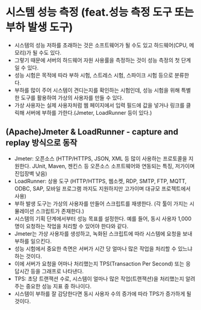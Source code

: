 




# 시스템 성능 측정 (feat.성능 측정 도구 또는 부하 발생 도구)
  - 시스템의 성능 저하를 초래하는 것은 소프트웨어가 될 수도 있고 하드웨어(CPU, 메모리)가 될 수도 있다.
  - 그렇기 때문에 서버의 하드웨어 자원 사용률을 측정하는 것이 성능 측정의 첫 단계일 수 있다.
  - 성능 시험은 목적에 따라 부하 시험, 스트레스 시험, 스파이크 시험 등으로 분류한다.
  - 부하를 많이 주어 시스템이 견디는지를 확인하는 시험인데, 성능 시험을 위해 특별한 도구를 활용하여 가상의 사용자를 만들 수 있다.
  - 가상 사용자는 실제 사용자처럼 웹 페이지에서 입력 필드에 값을 넣거나 링크를 클릭해 서버에 부하를 가한다.(Jmeter, LoadRunner 등이 있다.)

## (Apache)Jmeter & LoadRunner - capture and replay 방식으로 동작
  - Jmeter: 오픈소스 (HTTP/HTTPS, JSON, XML 등 많이 사용하는 프로토콜을 지원한다. JUnit, Maven, 젠킨스 등 오픈소스 소프트웨어와 연동되는 특징, 저가이며 진입장벽 낮음)
  - LoadRunner: 상용 도구 (HTTP/HTTPS, 웹소켓, RDP, SMTP, FTP, MQTT, ODBC, SAP, 모바일 프로그램 까지도 지원하지만 고가이며 대규모 프로젝트에서 사용)
  - 부하 발생 도구는 가상의 사용자를 만들어 스크립트를 재생한다. (각 툴이 가지는 시뮬레이션 스크립트가 존재한다.)
  - 시스템의 기획 단계에서부터 성능 목표를 설정한다. 예를 들어, 동시 사용자 1,000명이 요청하는 작업을 처리할 수 있어야 한다와 같다.
  - Jmeter는 가상 사용자를 생성하고, 녹화된 스크립트에 따라 시스템에 요청을 보내 부하를 일으킨다.
  - 성능 시험에서 중요한 측면은 서버가 시간 당 얼마나 많은 작업을 처리할 수 있느냐 하는 것이다.
  - 이에 서버가 요청을 어마나 처리했는지 TPS(Transaction Per Second) 또는 응답시간 등을 그래프로 나타낸다.
  - TPS: 초당 트랜잭션 수로, 시스템이 얼마나 많은 작업(트랜잭션)을 처리했는지 알려주는 중요한 성능 지표 중 하나이다.
  - 시스템이 부하를 잘 감당한다면 동시 사용자 수의 증가에 따라 TPS가 증가하게 될 것이다.
